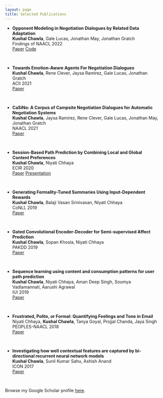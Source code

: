```yaml
---
layout: page
title: Selected Publications
---
```


- **Opponent Modeling in Negotiation Dialogues by Related Data Adaptation**  
	**Kushal Chawla**, Gale Lucas, Jonathan May, Jonathan Gratch<br/>
	Findings of NAACL 2022 <br/>
	<a href="https://arxiv.org/pdf/2205.00344.pdf" target="_blank">Paper</a> <a href="https://github.com/kushalchawla/opponent-modeling" target="_blank">Code</a>
<br />

- **Towards Emotion-Aware Agents For Negotiation Dialogues**  
	**Kushal Chawla**, Rene Clever, Jaysa Ramirez, Gale Lucas, Jonathan Gratch<br/>
	ACII 2021 <br/>
	<a href="https://arxiv.org/pdf/2107.13165.pdf" target="_blank">Paper</a>
<br />

- **CaSiNo: A Corpus of Campsite Negotiation Dialogues for Automatic Negotiation Systems**  
	**Kushal Chawla**, Jaysa Ramirez, Rene Clever, Gale Lucas, Jonathan May, Jonathan Gratch<br/>
	NAACL 2021 <br/>
	<a href="https://www.aclweb.org/anthology/2021.naacl-main.254.pdf" target="_blank">Paper</a>
<br />

- **Session-Based Path Prediction by Combining Local and Global Content Preferences**  
	**Kushal Chawla**, Niyati Chhaya<br/> 
	ECIR 2020 <br/>
	<a href="https://link.springer.com/chapter/10.1007/978-3-030-45442-5_16" target="_blank">Paper</a> <a href="https://www.youtube.com/watch?v=h26vzMeNANU&feature=youtu.be" target="_blank">Presentation</a>
<br />

- **Generating Formality-Tuned Summaries Using Input-Dependent Rewards**  
	**Kushal Chawla**, Balaji Vasan Srinivasan, Niyati Chhaya<br/>CoNLL 2019 <br/>
	<a href="https://www.aclweb.org/anthology/K19-1078.pdf" target="_blank">Paper</a>
<br /> 

- **Gated Convolutional Encoder-Decoder for Semi-supervised Affect Prediction**  
	**Kushal Chawla**, Sopan Khosla, Niyati Chhaya<br/>
	PAKDD 2019<br/>
	<a href="https://link.springer.com/chapter/10.1007/978-3-030-16148-4_19" target="_blank">Paper</a>
<br />

- **Sequence learning using content and consumption patterns for user path prediction**  
	**Kushal Chawla**, Niyati Chhaya, Aman Deep Singh, Soumya Vadlamannati, Aarushi Agrawal<br/>
	IUI 2019<br/>
	<a href="https://dl.acm.org/doi/10.1145/3308557.3308720" target="_blank">Paper</a>
<br />

- **Frustrated, Polite, or Formal: Quantifying Feelings and Tone in Email**  
	Niyati Chhaya, **Kushal Chawla**, Tanya Goyal, Projjal Chanda, Jaya Singh<br/>
	PEOPLES-NAACL 2018<br/>
	<a href="https://www.aclweb.org/anthology/W18-1111.pdf" target="_blank">Paper</a>
<br />

- **Investigating how well contextual features are captured by bi-directional recurrent neural network models**  
	**Kushal Chawla**, Sunil Kumar Sahu, Ashish Anand<br/>
	ICON 2017<br/>
	<a href="https://www.aclweb.org/anthology/W17-7534.pdf" target="_blank">Paper</a>
<br />

Browse my Google Scholar profile <a href="https://scholar.google.co.in/citations?user=x4rFCskAAAAJ&hl=en" target="_blank">here</a>.
<br />


